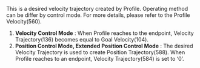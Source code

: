 This is a desired velocity trajectory created by Profile. Operating method can be differ by control mode. For more details, please refer to the Profile Velocity(560).

1. **Velocity Control Mode** : When Profile reaches to the endpoint, Velocity Trajectory(136) becomes equal to Goal Velocity(104).
2. **Position Control Mode, Extended Position Control Mode** : The desired Velocity Trajectory is used to create Position Trajectory(588). When Profile reaches to an endpoint, Velocity Trajectory(584) is set to ‘0’.
